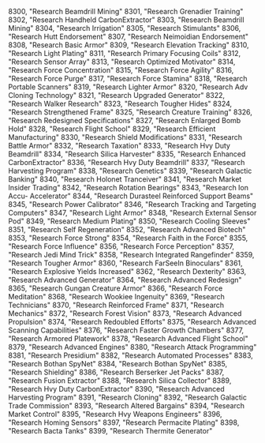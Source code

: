 ﻿8300, "Research Beamdrill Mining"
8301, "Research Grenadier Training"
8302, "Research Handheld CarbonExtractor"
8303, "Research Beamdrill Mining"
8304, "Research Irrigation"
8305, "Research Stimulants"
8306, "Research Hutt Endorsement"
8307, "Research Neimoidian Endorsement"
8308, "Research Basic Armor"
8309, "Research Elevation Tracking"
8310, "Research Light Plating"
8311, "Research Primary Focusing Coils"
8312, "Research Sensor Array"
8313, "Research Optimized Motivator"
8314, "Research Force Concentration"
8315, "Research Force Agility"
8316, "Research Force Purge"
8317, "Research Force Stamina"
8318, "Research Portable Scanners"
8319, "Research Lighter Armor"
8320, "Research Adv Cloning Technology"
8321, "Research Upgraded Generator"
8322, "Research Walker Research"
8323, "Research Tougher Hides"
8324, "Research Strengthened Frame"
8325, "Research Creature Training"
8326, "Research Redesigned Specifications"
8327, "Research Enlarged Bomb Hold"
8328, "Research Flight School"
8329, "Research Efficient Manufacturing"
8330, "Research Shield Modifications"
8331, "Research Battle Armor"
8332, "Research Taxation"
8333, "Research Hvy Duty Beamdrill"
8334, "Research Silica Harvester"
8335, "Research Enhanced CarbonExtractor"
8336, "Research Hvy Duty Beamdrill"
8337, "Research Harvesting Program"
8338, "Research Genetics"
8339, "Research Galactic Banking"
8340, "Research Holonet Tranceiver"
8341, "Research Market Insider Trading"
8342, "Research Rotation Bearings"
8343, "Research Ion Accu- Accelerator"
8344, "Research Durasteel Reinforced Support Beams"
8345, "Research Power Calibrator"
8346, "Research Tracking and Targeting Computers"
8347, "Research Light Armor"
8348, "Research External Sensor Pod"
8349, "Research Medium Plating"
8350, "Research Cooling Sleeves"
8351, "Research Self Regeneration"
8352, "Research Advanced Biotech"
8353, "Research Force Strong"
8354, "Research Faith in the Force"
8355, "Research Force Influence"
8356, "Research Force Perception"
8357, "Research Jedi Mind Trick"
8358, "Research Integrated Rangefinder"
8359, "Research Tougher Armor"
8360, "Research FarSeeIn Binoculars"
8361, "Research Explosive Yields Increased"
8362, "Research Dexterity"
8363, "Research Advanced Generator"
8364, "Research Advanced Redesign"
8365, "Research Gungan Creature Armor"
8366, "Research Force Meditation"
8368, "Research Wookiee Ingenuity"
8369, "Research Technicians"
8370, "Research Reinforced Frame"
8371, "Research Mechanics"
8372, "Research Forest Vision"
8373, "Research Advanced Propulsion"
8374, "Research Redoubled Efforts"
8375, "Research Advanced Scanning Capabilities"
8376, "Research Faster Growth Chambers"
8377, "Research Armored Platework"
8378, "Research Advanced Flight School"
8379, "Research Advanced Engines"
8380, "Research Attack Programming"
8381, "Research Presidium"
8382, "Research Automated Processes"
8383, "Research Bothan SpyNet"
8384, "Research Bothan SpyNet"
8385, "Research Shielding"
8386, "Research Berserker Jet Packs"
8387, "Research Fusion Extractor"
8388, "Research Silica Collector"
8389, "Research Hvy Duty CarbonExtractor"
8390, "Research Advanced Harvesting Program"
8391, "Research Cloning"
8392, "Research Galactic Trade Commission"
8393, "Research Altered Bargains"
8394, "Research Market Control"
8395, "Research Hvy Weapons Engineers"
8396, "Research Homing Sensors"
8397, "Research Permacite Plating"
8398, "Research Bacta Tanks"
8399, "Research Thermite Generator"
